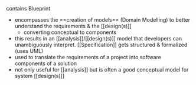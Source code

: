 contains Blueprint

- encompasses the ==creation of models== (Domain Modelling) to better understand the requirements & the [[design(s)]]
	- converting conceptual to components
- this results in an [[analysis]]/[[design(s)]] model that developers can unambiguously interpret. [[Specification]] gets structured & formalized (uses UML)
- used to translate the requirements of a project into software components of a solution
- not only useful for [[analysis]] but is often a good conceptual model for system [[design(s)]]

